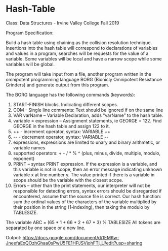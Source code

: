 # Hash-Table

Class: Data Structures - Irvine Valley College Fall 2019

Program Specification:

Build a hash table using chaining as the collision resolution technique. Insertions into the hash table will correspond to declarations of variables and values in a program, searches will be requests for the value of a variable. Some variables will be local and have a narrow scope while some variables will be global.

The program will take input from a file, another program written in the omnipotent programming language BORG (Bionicly Omnipotent Resistance Grinders) and generate output from this program.

The BORG language has the following commands (keywords):

1. START-FINISH blocks. Indicating different scopes.
2. COM - Single line comments: Text should be ignored if on the same line
3. VAR varName – Variable Declaration, adds “varName” to the hash table.
4. variable = expression – Assignment statements, ie GEORGE = 122. Find GEORGE in the hash table and assign 122 to it.
5. ++ - increment operator, syntax: VARIABLE ++
6. -- - decrement operator, syntax: VARIABLE --
7. expressions, expressions are limited to unary and binary arithmetic, or variable names
8. supported operators: +  -  /  *  %  ^ (plus, minus, divide, multiple, modulo, exponent)
9. PRINT – syntax PRINT expression. If the expression is a variable, and this variable is not in scope, then an error message indicating unknown variable x at line number y. The value printed if there is a variable in scope should be the variable with the closest scope.
10. Errors – other than the print statements, our interpreter will not be responsible for detecting errors, syntax errors should be disregarded if encountered, assume that the source file is correct.
Our hash function: sum the ordinal values of the characters of the variable multiplied by their position in the string (1-indexing), then taking the modulo by TABLESIZE.

The variable ABC = (65 * 1 + 66 * 2 + 67 * 3) % TABLESIZE
All tokens are separated by one space or a new line.

Output: https://docs.google.com/document/d/1EMKw-JneefaExQOzhGhaa0sPwU5FE1HPJSVjohFTj_U/edit?usp=sharing
